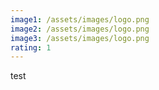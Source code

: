 ```yaml
---
image1: /assets/images/logo.png
image2: /assets/images/logo.png
image3: /assets/images/logo.png
rating: 1
---
```

test